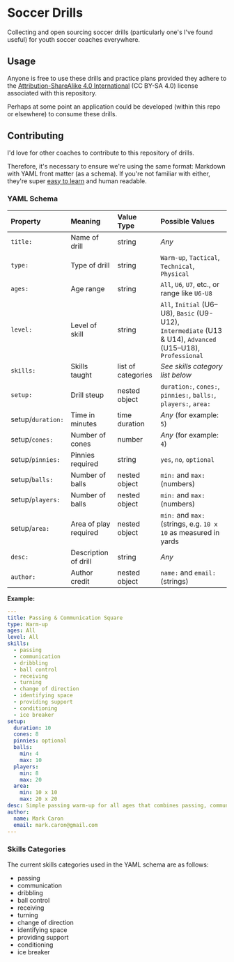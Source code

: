 # Soccer Drills

Collecting and open sourcing soccer drills (particularly one's I've found useful) for youth soccer coaches everywhere.

## Usage

Anyone is free to use these drills and practice plans provided they adhere to the [Attribution-ShareAlike 4.0 International](https://creativecommons.org/licenses/by-sa/4.0/) (CC BY-SA 4.0) license associated with this repository.

Perhaps at some point an application could be developed (within this repo or elsewhere) to consume these drills.

## Contributing

I'd love for other coaches to contribute to this repository of drills.

Therefore, it's necessary to ensure we're using the same format: Markdown with YAML front matter (as a schema). If you're not familiar with either, they're super [easy to learn](https://learn-the-web.algonquindesign.ca/topics/markdown-yaml-cheat-sheet/) and human readable.

### YAML Schema

| Property | Meaning        | Value Type | Possible Values |
| :---     | :---           | :---       | :---            |
| `title:`  | Name of drill  | string     | _Any_           |
| `type:`   | Type of drill  | string     | `Warm-up`, `Tactical`, `Technical`, `Physical` |
| `ages:`   | Age range      | string     | `All`, `U6`, `U7`, etc., or range like `U6-U8`   |
| `level:`  | Level of skill | string     | `All`, `Initial` (U6–U8), `Basic` (U9-U12), `Intermediate` (U13 & U14), `Advanced` (U15–U18), `Professional` |
| `skills:` | Skills taught  | list of categories | _See skills category list below_  |
| `setup:`  | Drill steup    | nested object | `duration:`, `cones:`, `pinnies:`, `balls:`, `players:`, `area:`  |
| setup/`duration:` | Time in minutes | time duration | _Any_ (for example: `5`) |
| setup/`cones:` | Number of cones | number | _Any_ (for example: `4`) |
| setup/`pinnies:` | Pinnies required | string | `yes`, `no`, `optional` |
| setup/`balls:` | Number of balls | nested object | `min:` and `max:` (numbers) |
| setup/`players:` | Number of balls | nested object | `min:` and `max:` (numbers) |
| setup/`area:` | Area of play required | nested object | `min:` and `max:` (strings, e.g. `10 x 10` as measured in yards |
| `desc:`  | Description of drill | string | _Any_           |
| `author:` | Author credit | nested object | `name:` and `email:` (strings) |

**Example:**

```yaml
---
title: Passing & Communication Square
type: Warm-up
ages: All
level: All
skills:
  - passing
  - communication
  - dribbling
  - ball control
  - receiving
  - turning
  - change of direction
  - identifying space
  - providing support
  - conditioning
  - ice breaker
setup:
  duration: 10
  cones: 8
  pinnies: optional
  balls:
    min: 4
    max: 10
  players:
    min: 8
    max: 20
  area:
    min: 10 x 10
    max: 20 x 20
desc: Simple passing warm-up for all ages that combines passing, communication, dribbling, turning & receiving, and finding open teammates.
author:
  name: Mark Caron
  email: mark.caron@gmail.com
---
```

### Skills Categories

The current skills categories used in the YAML schema are as follows:

- passing
- communication
- dribbling
- ball control
- receiving
- turning
- change of direction
- identifying space
- providing support
- conditioning
- ice breaker
